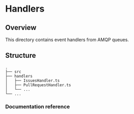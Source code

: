 # Handlers

## Overview

This directory contains event handlers from AMQP queues. 

## Structure

```
.
├── src
├── handlers
│   ├── IssuesHandler.ts
│   ├── PullRequestHandler.ts
│   └── ...
└── ...
```

### Documentation reference
